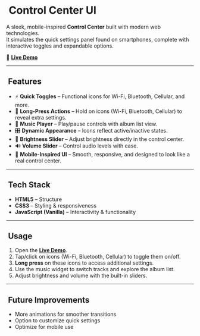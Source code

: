 # ​ Control Center UI  

A sleek, mobile-inspired **Control Center** built with modern web technologies.  
It simulates the quick settings panel found on smartphones, complete with interactive toggles and expandable options.  

🔗 **[Live Demo](https://spiffy-marzipan-451c7f.netlify.app/)**  

---

## ​ Features  

- ⚡ **Quick Toggles** – Functional icons for Wi-Fi, Bluetooth, Cellular, and more.  
- 📂 **Long-Press Actions** – Hold on icons (Wi-Fi, Bluetooth, Cellular) to reveal extra settings.  
- 🎵 **Music Player** – Play/pause controls with album list view.  
- 🎛 **Dynamic Appearance** – Icons reflect active/inactive states.  
- 🔆 **Brightness Slider** – Adjust brightness directly in the control center.  
- 🔊 **Volume Slider** – Control audio levels with ease.  
- 📱 **Mobile-Inspired UI** – Smooth, responsive, and designed to look like a real control center.  

---

## ​​ Tech Stack  

- **HTML5** – Structure  
- **CSS3** – Styling & responsiveness  
- **JavaScript (Vanilla)** – Interactivity & functionality  

---

## ​ Usage  

1. Open the **[Live Demo](https://spiffy-marzipan-451c7f.netlify.app/)**.  
2. Tap/click on icons (Wi-Fi, Bluetooth, Cellular) to toggle them on/off.  
3. **Long press** on these icons to access additional settings.  
4. Use the music widget to switch tracks and explore the album list.  
5. Adjust brightness and volume with the built-in sliders.  

---

## ​ Future Improvements  

- More animations for smoother transitions  
- Option to customize quick settings
- Optimize for mobile use
